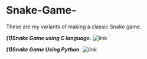# Snake-Game-
These are my variants of making a classic Snake game.

***(1)Snake Game using C language.***
![link]("https://github.com/gkanishk44/Snake-Game-/blob/main/Classic%20Snake%20Game/Snake.c")

***(1)Snake Game Using Python.***
![link]("https://github.com/gkanishk44/Snake-Game-/blob/main/snakeXenzia.py")

